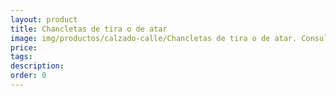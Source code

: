 ```yaml
---
layout: product
title: Chancletas de tira o de atar
image: img/productos/calzado-calle/Chancletas de tira o de atar. Consulta todos los modelos disponibles
price: 
tags: 
description: 
order: 0
---
```

